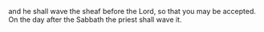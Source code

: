 and he shall wave the sheaf before the Lord, so that you may be accepted. On the day after the Sabbath the priest shall wave it.

